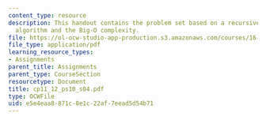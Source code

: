 ```yaml
---
content_type: resource
description: This handout contains the problem set based on a recursive binary search
  algorithm and the Big-O complexity.
file: https://ol-ocw-studio-app-production.s3.amazonaws.com/courses/16-01-unified-engineering-i-ii-iii-iv-fall-2005-spring-2006/e5e4eaa8871c8e1c22af7eead5d54b71_cp11_12_ps10_s04.pdf
file_type: application/pdf
learning_resource_types:
- Assignments
parent_title: Assignments
parent_type: CourseSection
resourcetype: Document
title: cp11_12_ps10_s04.pdf
type: OCWFile
uid: e5e4eaa8-871c-8e1c-22af-7eead5d54b71
---
```

